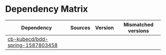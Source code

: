 # Dependency Matrix

Dependency | Sources | Version | Mismatched versions
---------- | ------- | ------- | -------------------
[cb-kubecd/bdd-spring-1587803458](https://github.com/cb-kubecd/bdd-spring-1587803458.git) |  | []() | 
